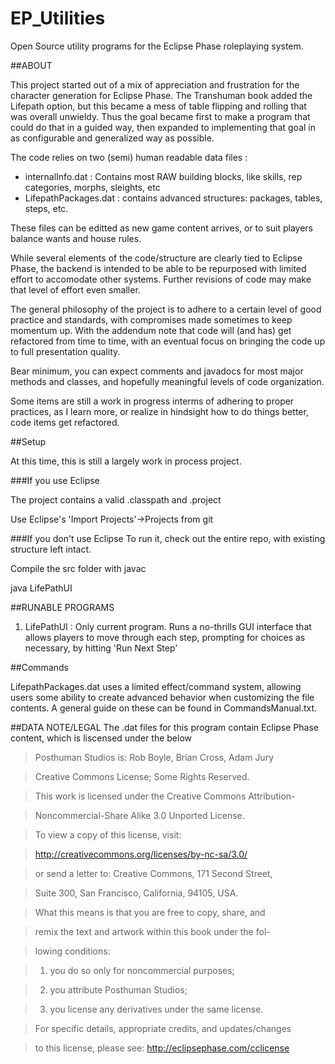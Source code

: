 # EP_Utilities
Open Source utility programs for the Eclipse Phase roleplaying system.

##ABOUT

This project started out of a mix of appreciation and frustration for the character generation for Eclipse Phase. The Transhuman book added the Lifepath option, but this became a mess of table flipping and rolling that was overall unwieldy. Thus the goal became first to make a program that could do that in a guided way, then expanded to implementing that goal in as configurable and generalized way as possible.

The code relies on two (semi) human readable data files :
* internalInfo.dat : Contains most RAW building blocks, like skills, rep categories, morphs, sleights, etc
* LifepathPackages.dat : contains advanced structures: packages, tables, steps, etc.

These files can be editted as new game content arrives, or to suit players balance wants and house rules.

While several elements of the code/structure are clearly tied to Eclipse Phase, the backend is intended to be able to be repurposed with limited effort to accomodate other systems. Further revisions of code may make that level of effort even smaller.

The general philosophy of the project is to adhere to a certain level of good practice and standards, with compromises made sometimes to keep momentum up. With the addendum note that code will (and has) get refactored from time to time, with an eventual focus on bringing the code up to full presentation quality.

Bear minimum, you can expect comments and javadocs for most major methods and classes, and hopefully meaningful levels of code organization.

Some items are still a work in progress interms of adhering to proper practices, as I learn more, or realize in hindsight how to do things better, code items get refactored.

##Setup

At this time, this is still a largely work in process project. 

###If you use Eclipse

The project contains a valid .classpath and .project

Use Eclipse's 'Import Projects'->Projects from git

###If you don't use Eclipse
To run it, check out the entire repo, with existing structure left intact.

Compile the src folder with javac

java LifePathUI

##RUNABLE PROGRAMS

1) LifePathUI : Only current program. Runs a no-thrills GUI interface that allows players to move through each step, prompting for choices as necessary, by hitting 'Run Next Step'

##Commands

LifepathPackages.dat uses a limited effect/command system, allowing users some ability to create advanced behavior when customizing the file contents. A general guide on these can be found in CommandsManual.txt.

##DATA NOTE/LEGAL
The .dat files for this program contain Eclipse Phase content, 
which is liscensed under the below

>Posthuman Studios is: Rob Boyle, Brian Cross, Adam Jury

>Creative Commons License; Some Rights Reserved.

>This work is licensed under the Creative Commons Attribution-

>Noncommercial-Share Alike 3.0 Unported License. 

>To view a copy of this license, visit:

>http://creativecommons.org/licenses/by-nc-sa/3.0/ 

>or send a letter to: Creative Commons, 171 Second Street, 

>Suite 300, San Francisco, California, 94105, USA.

>What this means is that you are free to copy, share, and 

>remix the text and artwork within this book under the fol-

>lowing conditions: 

>1) you do so only for noncommercial purposes; 

>2) you attribute Posthuman Studios; 

>3) you license any derivatives under the same license. 

>For specific details, appropriate credits, and updates/changes 

>to this license, please see: http://eclipsephase.com/cclicense
